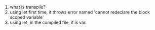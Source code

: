 1. what is transpile? 
2. using let first time, it throws error named 'cannot redeclare the block scoped variable'
3. using let, in the compiled file, it is var.